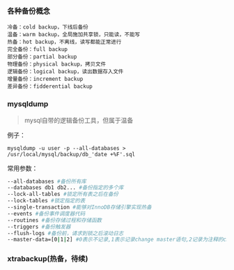 ### 各种备份概念

```
冷备：cold backup，下线后备份
温备：warm backup，全局施加共享锁，只能读，不能写
热备：hot backup，不离线，读写都能正常进行
完全备份：full backup
部分备份：partial backup
物理备份：physical backup，拷贝文件
逻辑备份：logical backup，读出数据存入文件
增量备份：increment backup
差异备份：fidderential backup
```

### mysqldump
> mysql自带的逻辑备份工具，但属于温备

例子：

```
mysqldump -u user -p --all-databases > /usr/local/mysql/backup/db_'date +%F'.sql
```

常用参数：

```bash
--all-databases #备份所有库
--databases db1 db2... #备份指定的多个库
--lock-all-tables #锁定所有表之后在备份
--lock-tables #锁定指定的表
--single-transaction #能够对InnoDB存储引擎实现热备
--events #备份事件调度器代码
--routines #备份存储过程和存储函数
--triggers #备份触发器
--flush-logs #备份前，请求到锁之后滚动日志
--master-data=[0|1|2] #0表示不记录,1表示记录change master语句,2记录为注释的change master语句
```

### xtrabackup(热备，待续)

